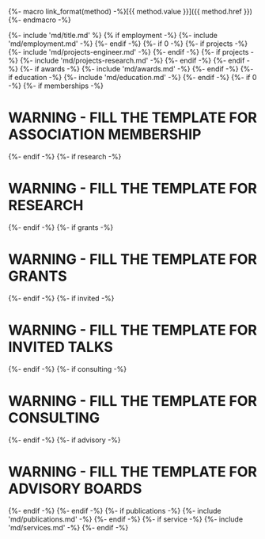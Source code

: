 {%- macro link_format(method) -%}[{{ method.value }}]({{ method.href }}){%- endmacro -%}

{%- include 'md/title.md' %}
{% if employment -%}
{%- include 'md/employment.md' -%}
{%- endif -%}
{%- if 0 -%}
{%- if projects -%}
{%- include 'md/projects-engineer.md' -%}
{%- endif -%}
{%- if projects -%}
{%- include 'md/projects-research.md' -%}
{%- endif -%}
{%- endif -%}
{%- if awards -%}
{%- include 'md/awards.md' -%}
{%- endif -%}
{%- if education -%}
{%- include 'md/education.md' -%}
{%- endif -%}
{%- if 0 -%}
{%- if memberships -%}
<h1>WARNING - FILL THE TEMPLATE FOR ASSOCIATION MEMBERSHIP</h1>
{%- endif -%}
{%- if research -%}
<h1>WARNING - FILL THE TEMPLATE FOR RESEARCH</h1>
{%- endif -%}
{%- if grants -%}
<h1>WARNING - FILL THE TEMPLATE FOR GRANTS</h1>
{%- endif -%}
{%- if invited -%}
<h1>WARNING - FILL THE TEMPLATE FOR INVITED TALKS</h1>
{%- endif -%}
{%- if consulting -%}
<h1>WARNING - FILL THE TEMPLATE FOR CONSULTING</h1>
{%- endif -%}
{%- if advisory -%}
<h1>WARNING - FILL THE TEMPLATE FOR ADVISORY BOARDS</h1>
{%- endif -%}
{%- endif -%}
{%- if publications -%}
{%- include 'md/publications.md' -%}
{%- endif -%}
{%- if service -%}
{%- include 'md/services.md' -%}
{%- endif -%}


